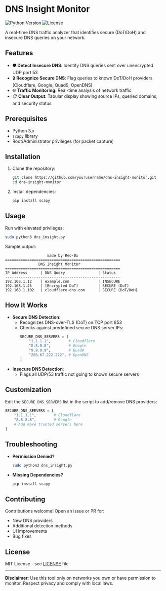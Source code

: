 # DNS Insight Monitor

![Python Version](https://img.shields.io/badge/Python-3.x-blue.svg)
![License](https://img.shields.io/badge/License-MIT-green.svg)

A real-time DNS traffic analyzer that identifies secure (DoT/DoH) and insecure DNS queries on your network.

## Features

- 🛡️ **Detect Insecure DNS**: Identify DNS queries sent over unencrypted UDP port 53
- 🔒 **Recognize Secure DNS**: Flag queries to known DoT/DoH providers (Cloudflare, Google, Quad9, OpenDNS)
- 🌐 **Traffic Monitoring**: Real-time analysis of network traffic
- 📋 **Clear Output**: Tabular display showing source IPs, queried domains, and security status

## Prerequisites

- Python 3.x
- `scapy` library
- Root/Administrator privileges (for packet capture)

## Installation

1. Clone the repository:
   ```bash
   git clone https://github.com/yourusername/dns-insight-monitor.git
   cd dns-insight-monitor
   ```

2. Install dependencies:
   ```bash
   pip install scapy
   ```

## Usage

Run with elevated privileges:
```bash
sudo python3 dns_insight.py
```

Sample output:
```
                   made by Reo-0x                    
====================================================
               DNS Insight Monitor                  
====================================================
IP Address      | DNS Query               | Status     
----------------------------------------------------
192.168.1.12    | example.com             | INSECURE   
192.168.1.45    | [Encrypted DoT]         | SECURE (DoT)
192.168.1.102   | cloudflare-dns.com      | SECURE (DoT/DoH)
```

## How It Works

- **Secure DNS Detection**:
  - Recognizes DNS-over-TLS (DoT) on TCP port 853
  - Checks against predefined secure DNS server IPs:
    ```python
    SECURE_DNS_SERVERS = [
        "1.1.1.1",        # Cloudflare
        "8.8.8.8",        # Google
        "9.9.9.9",        # Quad9
        "208.67.222.222", # OpenDNS
    ]
    ```
- **Insecure DNS Detection**:
  - Flags all UDP/53 traffic not going to known secure servers

## Customization

Edit the `SECURE_DNS_SERVERS` list in the script to add/remove DNS providers:
```python
SECURE_DNS_SERVERS = [
    "1.1.1.1",        # Cloudflare
    "8.8.8.8",        # Google
    # Add more trusted servers here
]
```

## Troubleshooting

- **Permission Denied?**
  ```bash
  sudo python3 dns_insight.py
  ```
  
- **Missing Dependencies?**
  ```bash
  pip install scapy
  ```

## Contributing

Contributions welcome! Open an issue or PR for:
- New DNS providers
- Additional detection methods
- UI improvements
- Bug fixes

## License

MIT License - see [LICENSE](LICENSE) file

---

**Disclaimer**: Use this tool only on networks you own or have permission to monitor. Respect privacy and comply with local laws.
